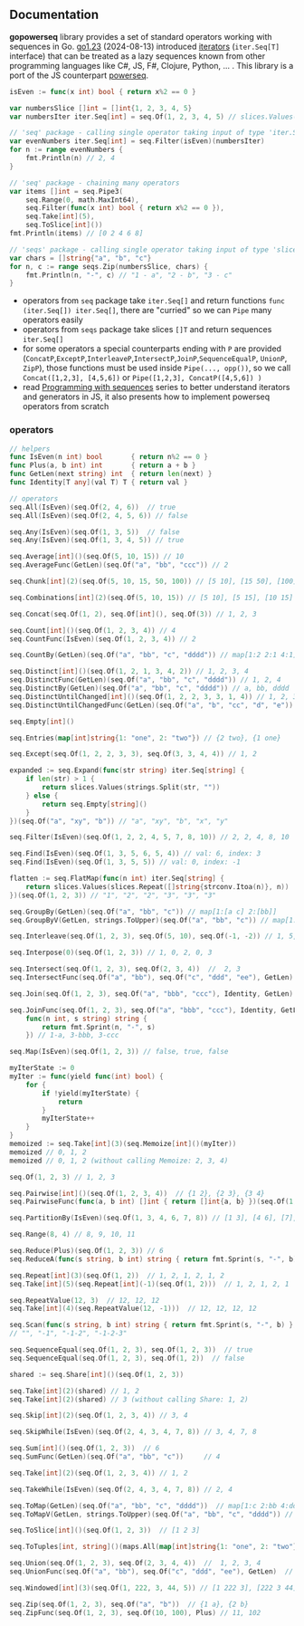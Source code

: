 ## Documentation

**gopowerseq** library provides a set of standard operators working with sequences in Go. [go1.23](https://go.dev/doc/go1.23#iterators) (2024-08-13) introduced [iterators](https://go.dev/blog/range-functions) (`iter.Seq[T]` interface) that can be treated as a lazy sequences known from other programming languages like C#, JS, F#, Clojure, Python, ... . This library is a port of the JS counterpart [powerseq](https://github.com/marcinnajder/powerseq).

```go
isEven := func(x int) bool { return x%2 == 0 }

var numbersSlice []int = []int{1, 2, 3, 4, 5}
var numbersIter iter.Seq[int] = seq.Of(1, 2, 3, 4, 5) // slices.Values(numbersSlice)

// 'seq' package - calling single operator taking input of type 'iter.Seq[T]'
var evenNumbers iter.Seq[int] = seq.Filter(isEven)(numbersIter)
for n := range evenNumbers {
	fmt.Println(n) // 2, 4
}

// 'seq' package - chaining many operators
var items []int = seq.Pipe3(
	seq.Range(0, math.MaxInt64),
	seq.Filter(func(x int) bool { return x%2 == 0 }),
	seq.Take[int](5),
	seq.ToSlice[int]())
fmt.Println(items) // [0 2 4 6 8]

// 'seqs' package - calling single operator taking input of type 'slice'
var chars = []string{"a", "b", "c"}
for n, c := range seqs.Zip(numbersSlice, chars) {
	fmt.Println(n, "-", c) // "1 - a", "2 - b", "3 - c"
}
```

- operators from `seq` package take `iter.Seq[]` and return functions `func (iter.Seq[]) iter.Seq[]`, there are "curried" so we can `Pipe` many operators easily
- operators from `seqs` package take slices `[]T` and return sequences `iter.Seq[]`
- for some operators a special counterparts ending with `P` are provided (`ConcatP`,`ExceptP`,`InterleaveP`,`IntersectP`,`JoinP`,`SequenceEqualP`, `UnionP`, `ZipP`), those functions must be used inside `Pipe(..., opp())`, so we call `Concat([1,2,3], [4,5,6])` or `Pipe([1,2,3], ConcatP([4,5,6]) )`
- read [Programming with sequences](https://marcinnajder.github.io/2022/11/02/programming-with-sequences-part-1-introduction-to-powerseq.html) series to better understand iterators and generators in JS, it also presents how to implement powerseq operators from scratch

### operators

```go
// helpers
func IsEven(n int) bool       { return n%2 == 0 }
func Plus(a, b int) int       { return a + b }
func GetLen(next string) int  { return len(next) }
func Identity[T any](val T) T { return val }

// operators
seq.All(IsEven)(seq.Of(2, 4, 6))  // true
seq.All(IsEven)(seq.Of(2, 4, 5, 6)) // false

seq.Any(IsEven)(seq.Of(1, 3, 5))  // false
seq.Any(IsEven)(seq.Of(1, 3, 4, 5)) // true

seq.Average[int]()(seq.Of(5, 10, 15)) // 10
seq.AverageFunc(GetLen)(seq.Of("a", "bb", "ccc")) // 2

seq.Chunk[int](2)(seq.Of(5, 10, 15, 50, 100)) // [5 10], [15 50], [100]

seq.Combinations[int](2)(seq.Of(5, 10, 15)) // [5 10], [5 15], [10 15]

seq.Concat(seq.Of(1, 2), seq.Of[int](), seq.Of(3)) // 1, 2, 3

seq.Count[int]()(seq.Of(1, 2, 3, 4)) // 4
seq.CountFunc(IsEven)(seq.Of(1, 2, 3, 4)) // 2

seq.CountBy(GetLen)(seq.Of("a", "bb", "c", "dddd")) // map[1:2 2:1 4:1]

seq.Distinct[int]()(seq.Of(1, 2, 1, 3, 4, 2)) // 1, 2, 3, 4
seq.DistinctFunc(GetLen)(seq.Of("a", "bb", "c", "dddd")) // 1, 2, 4
seq.DistinctBy(GetLen)(seq.Of("a", "bb", "c", "dddd")) // a, bb, dddd
seq.DistinctUntilChanged[int]()(seq.Of(1, 2, 2, 3, 3, 1, 4)) // 1, 2, 3, 1, 4
seq.DistinctUntilChangedFunc(GetLen)(seq.Of("a", "b", "cc", "d", "e")) // a, cc, d

seq.Empty[int]()

seq.Entries(map[int]string{1: "one", 2: "two"}) // {2 two}, {1 one}

seq.Except(seq.Of(1, 2, 2, 3, 3), seq.Of(3, 3, 4, 4)) // 1, 2

expanded := seq.Expand(func(str string) iter.Seq[string] {
	if len(str) > 1 {
		return slices.Values(strings.Split(str, ""))
	} else {
		return seq.Empty[string]()
	}
})(seq.Of("a", "xy", "b")) // "a", "xy", "b", "x", "y"

seq.Filter(IsEven)(seq.Of(1, 2, 2, 4, 5, 7, 8, 10)) // 2, 2, 4, 8, 10

seq.Find(IsEven)(seq.Of(1, 3, 5, 6, 5, 4)) // val: 6, index: 3
seq.Find(IsEven)(seq.Of(1, 3, 5, 5)) // val: 0, index: -1

flatten := seq.FlatMap(func(n int) iter.Seq[string] {
	return slices.Values(slices.Repeat([]string{strconv.Itoa(n)}, n))
})(seq.Of(1, 2, 3)) // "1", "2", "2", "3", "3", "3"

seq.GroupBy(GetLen)(seq.Of("a", "bb", "c")) // map[1:[a c] 2:[bb]]
seq.GroupByV(GetLen, strings.ToUpper)(seq.Of("a", "bb", "c")) // map[1:[A C] 2:[BB]]

seq.Interleave(seq.Of(1, 2, 3), seq.Of(5, 10), seq.Of(-1, -2)) // 1, 5, -1, 2, 10, -2

seq.Interpose(0)(seq.Of(1, 2, 3)) // 1, 0, 2, 0, 3

seq.Intersect(seq.Of(1, 2, 3), seq.Of(2, 3, 4))  //  2, 3
seq.IntersectFunc(seq.Of("a", "bb"), seq.Of("c", "ddd", "ee"), GetLen) // "c", "ee"

seq.Join(seq.Of(1, 2, 3), seq.Of("a", "bbb", "ccc"), Identity, GetLen) // {1 a}, {3 bbb}, {3 ccc}

seq.JoinFunc(seq.Of(1, 2, 3), seq.Of("a", "bbb", "ccc"), Identity, GetLen,
	func(n int, s string) string {
		return fmt.Sprint(n, "-", s)
	}) // 1-a, 3-bbb, 3-ccc

seq.Map(IsEven)(seq.Of(1, 2, 3)) // false, true, false

myIterState := 0
myIter := func(yield func(int) bool) {
	for {
		if !yield(myIterState) {
			return
		}
		myIterState++
	}
}
memoized := seq.Take[int](3)(seq.Memoize[int]()(myIter))
memoized // 0, 1, 2
memoized // 0, 1, 2 (without calling Memoize: 2, 3, 4)

seq.Of(1, 2, 3) // 1, 2, 3

seq.Pairwise[int]()(seq.Of(1, 2, 3, 4))  // {1 2}, {2 3}, {3 4}
seq.PairwiseFunc(func(a, b int) []int { return []int{a, b} })(seq.Of(1, 2, 3, 4)) // [1 2], [2 3], [3 4]

seq.PartitionBy(IsEven)(seq.Of(1, 3, 4, 6, 7, 8)) // [1 3], [4 6], [7], [8]

seq.Range(8, 4) // 8, 9, 10, 11

seq.Reduce(Plus)(seq.Of(1, 2, 3)) // 6
seq.ReduceA(func(s string, b int) string { return fmt.Sprint(s, "-", b) }, "")(seq.Of(1, 2, 3)) // "-1-2-3"

seq.Repeat[int](3)(seq.Of(1, 2))  // 1, 2, 1, 2, 1, 2
seq.Take[int](5)(seq.Repeat[int](-1)(seq.Of(1, 2)))  // 1, 2, 1, 2, 1

seq.RepeatValue(12, 3)  // 12, 12, 12
seq.Take[int](4)(seq.RepeatValue(12, -1)))  // 12, 12, 12, 12

seq.Scan(func(s string, b int) string { return fmt.Sprint(s, "-", b) }, "")(seq.Of(1, 2, 3))
// "", "-1", "-1-2", "-1-2-3"

seq.SequenceEqual(seq.Of(1, 2, 3), seq.Of(1, 2, 3))  // true
seq.SequenceEqual(seq.Of(1, 2, 3), seq.Of(1, 2))  // false

shared := seq.Share[int]()(seq.Of(1, 2, 3))

seq.Take[int](2)(shared) // 1, 2
seq.Take[int](2)(shared) // 3 (without calling Share: 1, 2)

seq.Skip[int](2)(seq.Of(1, 2, 3, 4)) // 3, 4

seq.SkipWhile(IsEven)(seq.Of(2, 4, 3, 4, 7, 8)) // 3, 4, 7, 8

seq.Sum[int]()(seq.Of(1, 2, 3))  // 6
seq.SumFunc(GetLen)(seq.Of("a", "bb", "c"))     // 4

seq.Take[int](2)(seq.Of(1, 2, 3, 4)) // 1, 2

seq.TakeWhile(IsEven)(seq.Of(2, 4, 3, 4, 7, 8)) // 2, 4

seq.ToMap(GetLen)(seq.Of("a", "bb", "c", "dddd"))  // map[1:c 2:bb 4:dddd]
seq.ToMapV(GetLen, strings.ToUpper)(seq.Of("a", "bb", "c", "dddd")) // map[1:C 2:BB 4:DDDD]

seq.ToSlice[int]()(seq.Of(1, 2, 3))  // [1 2 3]

seq.ToTuples[int, string]()(maps.All(map[int]string{1: "one", 2: "two"}))  // {1 one}, {2 two}

seq.Union(seq.Of(1, 2, 3), seq.Of(2, 3, 4, 4))  //  1, 2, 3, 4
seq.UnionFunc(seq.Of("a", "bb"), seq.Of("c", "ddd", "ee"), GetLen)  // "a", "bb", "ddd"

seq.Windowed[int](3)(seq.Of(1, 222, 3, 44, 5)) // [1 222 3], [222 3 44], [3 44 5]

seq.Zip(seq.Of(1, 2, 3), seq.Of("a", "b"))  // {1 a}, {2 b}
seq.ZipFunc(seq.Of(1, 2, 3), seq.Of(10, 100), Plus) // 11, 102
```

